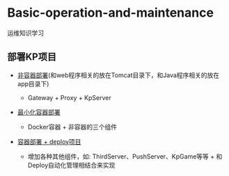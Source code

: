 # Basic-operation-and-maintenance
运维知识学习


## 部署KP项目
+ [非容器部署](Deploy-KP-project/非容器部署.md#非容器部署)(和web程序相关的放在Tomcat目录下，和Java程序相关的放在app目录下)
  + Gateway + Proxy + KpServer

+ [最小化容器部署](Deploy-KP-project/最小化容器部署.md#最小化容器部署)
  + Docker容器 + 非容器的三个组件

+ [容器部署 + deploy项目](Deploy-KP-project/基于deploy项目的部署流程.md#基于deploy项目的部署流程)
  + 增加各种其他组件，如: ThirdServer、PushServer、KpGame等等 + 和Deploy自动化管理相结合来实现
